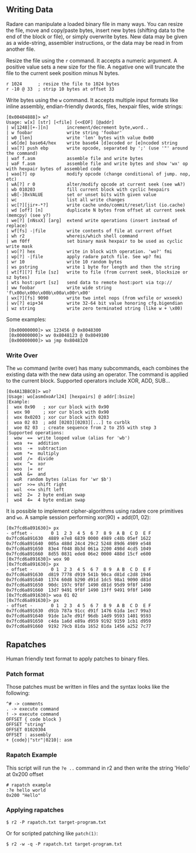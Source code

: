 ## Writing Data

Radare can manipulate a loaded binary file in many ways. You can resize the file, move and copy/paste bytes, insert new bytes (shifting data to the end of the block or file), or simply overwrite bytes. New data may be given as a wide-string, assembler instructions, or the data may be read in from another file.

Resize the file using the `r` command. It accepts a numeric argument. A positive value sets a new size for the file. A negative one will truncate the file to the current seek position minus N bytes.

```
r 1024      ; resize the file to 1024 bytes
r -10 @ 33  ; strip 10 bytes at offset 33
```
Write bytes using the `w` command. It accepts multiple input formats like inline assembly, endian-friendly dwords, files, hexpair files, wide strings:

```
[0x00404888]> w?
Usage: w[x] [str] [<file] [<<EOF] [@addr]  
| w[1248][+-][n]       increment/decrement byte,word..
| w foobar             write string 'foobar'
| w0 [len]             write 'len' bytes with value 0x00
| w6[de] base64/hex    write base64 [d]ecoded or [e]ncoded string
| wa[?] push ebp       write opcode, separated by ';' (use '"' around the command)
| waf f.asm            assemble file and write bytes
| waF f.asm            assemble file and write bytes and show 'wx' op with hexpair bytes of assembled code
| wao[?] op            modify opcode (change conditional of jump. nop, etc)
| wA[?] r 0            alter/modify opcode at current seek (see wA?)
| wb 010203            fill current block with cyclic hexpairs
| wB[-]0xVALUE         set or unset bits with given value
| wc                   list all write changes
| wc[?][jir+-*?]       write cache undo/commit/reset/list (io.cache)
| wd [off] [n]         duplicate N bytes from offset at current seek (memcpy) (see y?)
| we[?] [nNsxX] [arg]  extend write operations (insert instead of replace)
| wf[fs] -|file        write contents of file at current offset
| wh r2                whereis/which shell command
| wm f0ff              set binary mask hexpair to be used as cyclic write mask
| wo[?] hex            write in block with operation. 'wo?' fmi
| wp[?] -|file         apply radare patch file. See wp? fmi
| wr 10                write 10 random bytes
| ws pstring           write 1 byte for length and then the string
| wt[f][?] file [sz]   write to file (from current seek, blocksize or sz bytes)
| wts host:port [sz]   send data to remote host:port via tcp://
| ww foobar            write wide string 'f\x00o\x00o\x00b\x00a\x00r\x00'
| wx[?][fs] 9090       write two intel nops (from wxfile or wxseek)
| wv[?] eip+34         write 32-64 bit value honoring cfg.bigendian
| wz string            write zero terminated string (like w + \x00)
```

Some examples:

```
 [0x00000000]> wx 123456 @ 0x8048300
 [0x00000000]> wv 0x8048123 @ 0x8049100
 [0x00000000]> wa jmp 0x8048320
```

### Write Over

The `wo` command (write over) has many subcommands, each combines the existing data with the new data using
an operator. The command is applied to the current block. Supported operators include XOR, ADD, SUB...

```
[0x4A13B8C0]> wo?
|Usage: wo[asmdxoArl24] [hexpairs] @ addr[:bsize]
|Example:
|  wox 0x90   ; xor cur block with 0x90
|  wox 90     ; xor cur block with 0x90
|  wox 0x0203 ; xor cur block with 0203
|  woa 02 03  ; add [0203][0203][...] to curblk
|  woe 02 03  ; create sequence from 2 to 255 with step 3
|Supported operations:
|  wow  ==  write looped value (alias for 'wb')
|  woa  +=  addition
|  wos  -=  subtraction
|  wom  *=  multiply
|  wod  /=  divide
|  wox  ^=  xor
|  woo  |=  or
|  woA  &=  and
|  woR  random bytes (alias for 'wr $b')
|  wor  >>= shift right
|  wol  <<= shift left
|  wo2  2=  2 byte endian swap
|  wo4  4=  4 byte endian swap
```

It is possible to implement cipher-algorithms using radare core primitives and `wo`. A sample session performing xor(90) + add(01, 02):

```
[0x7fcd6a891630]> px
- offset -       0 1  2 3  4 5  6 7  8 9  A B  C D  E F
0x7fcd6a891630  4889 e7e8 6839 0000 4989 c48b 05ef 1622
0x7fcd6a891640  005a 488d 24c4 29c2 5248 89d6 4989 e548
0x7fcd6a891650  83e4 f048 8b3d 061a 2200 498d 4cd5 1049
0x7fcd6a891660  8d55 0831 ede8 06e2 0000 488d 15cf e600
[0x7fcd6a891630]> wox 90
[0x7fcd6a891630]> px
- offset -       0 1  2 3  4 5  6 7  8 9  A B  C D  E F
0x7fcd6a891630  d819 7778 d919 541b 90ca d81d c2d8 1946
0x7fcd6a891640  1374 60d8 b290 d91d 1dc5 98a1 9090 d81d
0x7fcd6a891650  90dc 197c 9f8f 1490 d81d 95d9 9f8f 1490
0x7fcd6a891660  13d7 9491 9f8f 1490 13ff 9491 9f8f 1490
[0x7fcd6a891630]> woa 01 02
[0x7fcd6a891630]> px
- offset -       0 1  2 3  4 5  6 7  8 9  A B  C D  E F
0x7fcd6a891630  d91b 787a 91cc d91f 1476 61da 1ec7 99a3
0x7fcd6a891640  91de 1a7e d91f 96db 14d9 9593 1401 9593
0x7fcd6a891650  c4da 1a6d e89a d959 9192 9159 1cb1 d959
0x7fcd6a891660  9192 79cb 81da 1652 81da 1456 a252 7c77
```

## Rapatches

Human friendly text format to apply patches to binary files.

### Patch format

Those patches must be written in files and the syntax looks like the following:

```
^# -> comments
. -> execute command
! -> execute command
OFFSET { code block }
OFFSET "string"
OFFSET 01020304
OFFSET : assembly
+ {code}|"str"|0210|: asm
```

### Rapatch Example

This script will run the `?e ..` command in r2 and then write the string 'Hello' at 0x200 offset

```
# rapatch example
:?e hello world
0x200 "Hello"
```

### Applying rapatches

```
$ r2 -P rapatch.txt target-program.txt
```

Or for scripted patching like `patch(1)`:

```
$ r2 -w -q -P rapatch.txt target-program.txt
```
